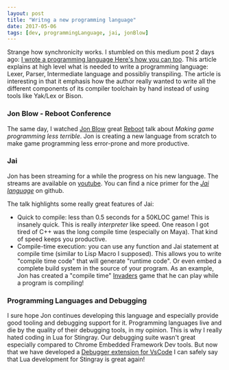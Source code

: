 ```yaml
---
layout: post
title: "Writng a new programming language"
date: 2017-05-06
tags: [dev, programmingLanguage, jai, jonBlow]
---
```


Strange how synchronicity works. I stumbled on this medium post 2 days ago: [I wrote a programming language Here's how you can too](https://medium.freecodecamp.com/the-programming-language-pipeline-91d3f449c919). This article explains at high level what is needed to write a programming language: Lexer, Parser, Intermediate language and possibliy transpiling. The article is interesting in that it emphasis how the author really wanted to write all the different components of its compiler toolchain by hand instead of using tools like Yak/Lex or Bison.

### Jon Blow - Reboot Conference
The same day, I watched [Jon Blow](https://twitter.com/Jonathan_Blow) great [Reboot](https://www.youtube.com/watch?v=gWv_vUgbmug) talk about *Making game programming less terrible*. Jon is creating a new language from scratch to make game programming less error-prone and more productive.

### Jai
Jon has been streaming for a while the progress on his new language. The streams are available on [youtube](https://www.youtube.com/user/jblow888). You can find a nice primer for the [*Jai language*](https://github.com/BSVino/JaiPrimer/blob/master/JaiPrimer.md) on github.

The talk highlights some really great features of Jai:

- Quick to compile: less than 0.5 seconds for a 50KLOC game! This is insanely quick. This is really *interpreter* like speed. One reason I got tired of C++ was the long compile time (especially on Maya). That kind of speed keeps you productive.
- Compile-time execution: you can use any function and Jai statement at compile time (similar to Lisp Macro I supposed). This allows you to write "compile time code" that will generate "runtime code". Or even embed a complete build system in the source of your program. As an example, Jon has created a "compile time" [Invaders](https://en.wikipedia.org/wiki/Space_Invaders) game that he can play while a program is compiling!

### Programming Languages and Debugging
I sure hope Jon continues developing this language and especially provide good tooling and debugging support for it. Programming languages live and die by the quality of their debugging tools, in my opinion. This is why I really hated coding in Lua for Stingray. Our debugging suite wasn't great especially compared to Chrome Embedded Framework Dev tools. But now that we have developed a [Debugger extension for VsCode](https://marketplace.visualstudio.com/items?itemName=jschmidt42.stingray-debug) I can safely say that Lua development for Stingray is great again!